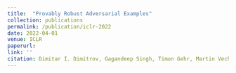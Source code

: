 ```yaml
---
title:  "Provably Robust Adversarial Examples"
collection: publications
permalink: /publication/iclr-2022
date: 2022-04-01
venue: ICLR
paperurl: 
link: ''
citation: Dimitar I. Dimitrov, Gagandeep Singh, Timon Gehr, Martin Vechev ICLR 2022.
---
```

